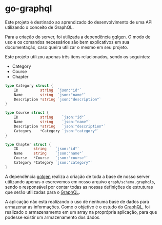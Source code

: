 # go-graphql

Este projeto é destinado ao aprendizado do desenvolvimento de uma API utilizando o conceito de GraphQL.

Para a criação do server, foi utilizada a dependência [gqlgen](https://pkg.go.dev/github.com/99designs/gqlgen@v0.13.0). O modo de uso e os comandos necessários são bem explicativos em sua documentação, caso queira utilizar o mesmo em seu projeto.

Este projeto utilizou apenas três itens relacionados, sendo os seguintes:

- Category
- Course
- Chapter

~~~go
type Category struct {
	ID          string  `json:"id"`
	Name        string  `json:"name"`
	Description *string `json:"description"`
}

type Course struct {
	ID          string    `json:"id"`
	Name        string    `json:"name"`
	Description *string   `json:"description"`
	Category    *Category `json:"category"`
}

type Chapter struct {
	ID       string    `json:"id"`
	Name     string    `json:"name"`
	Course   *Course   `json:"course"`
	Category *Category `json:"category"`
}
~~~

A dependência [gqlgen](https://pkg.go.dev/github.com/99designs/gqlgen@v0.13.0) realiza a criação de toda a base de nosso server utilizando apenas o escrevemos em nosso arquivo `graph/schema.graphqls`, sendo o responsável por contar todas as nossas definições de estruturas que serão utilizadas para o [GraphQL](https://graphql.org/).

A aplicação não está realizando o uso de nenhuma base de dados para armazenar as informações. Como o objetivo é o estudo do [GraphQL](https://graphql.org/), foi realizado o armazenamento em um array na proprópria aplicação, para que podesse existir um armazenamento dos dados.
